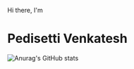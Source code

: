 Hi there, I'm

# Pedisetti Venkatesh

![Anurag's GitHub stats](https://github-readme-stats.vercel.app/api?username=PedisettiVenkatesh&show_icons=true&theme=radical)